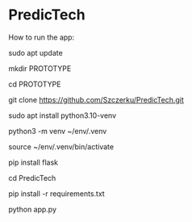 # PredicTech

How to run the app:

sudo apt update

mkdir PROTOTYPE

cd PROTOTYPE

git clone https://github.com/Szczerku/PredicTech.git

sudo apt install python3.10-venv

python3 -m venv ~/env/.venv

source ~/env/.venv/bin/activate

pip install flask

cd PredicTech

pip install -r requirements.txt

python app.py






